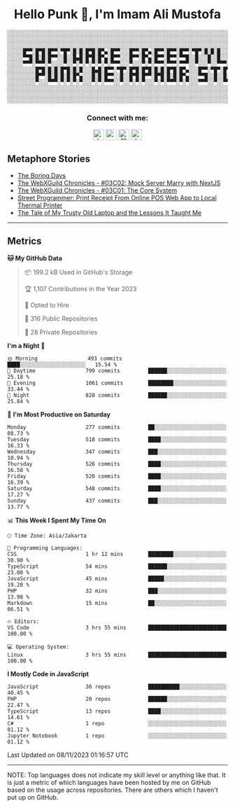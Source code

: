 <h1 align="center">Hello Punk 👋, I'm Imam Ali Mustofa</h1>

```shell
░░░░░░░░░░░░░░░░░░░░░░░░░░░░░░░░░░░░░░░░░░░░░░░░░░░░░░░░░░░░░░░░░░░░░░░░░░░░░░░░░░░░░░░░░░░░░░░░░░░░░░░░░░░░░░░░░░
░░░░░░░░░░░░░░░░░░░░░░░░░░░░░░░░░░░░░░░░░░░░░░░░░░░░░░░░░░░░░░░░░░░░░░░░░░░░░░░░░░░░░░░░░░░░░░░░░░░░░░░░░░░░░░░░░░
░░░░░░░░░░░░░░░░░░░░░░░░░░░░░░░░░░░░░░░░░░░░░░░░░░░░░░░░░░░░░░░░░░░░░░░░░░░░░░░░░░░░░░░░░░░░░░░░░░░░░░░░░░░░░░░░░░
░░░░░█▀▀░█▀█░█▀▀░▀█▀░█░█░█▀█░█▀▄░█▀▀░░░█▀▀░█▀▄░█▀▀░█▀▀░█▀▀░▀█▀░█░█░█░░░█▀▀░░░█▀▀░█▀█░█▀▀░▀█▀░█▀█░█▀▀░█▀▀░█▀▄░░░░░░
░░░░░▀▀█░█░█░█▀▀░░█░░█▄█░█▀█░█▀▄░█▀▀░░░█▀▀░█▀▄░█▀▀░█▀▀░▀▀█░░█░░░█░░█░░░█▀▀░░░█▀▀░█░█░█░█░░█░░█░█░█▀▀░█▀▀░█▀▄░░░░░░
░░░░░▀▀▀░▀▀▀░▀░░░░▀░░▀░▀░▀░▀░▀░▀░▀▀▀░░░▀░░░▀░▀░▀▀▀░▀▀▀░▀▀▀░░▀░░░▀░░▀▀▀░▀▀▀░░░▀▀▀░▀░▀░▀▀▀░▀▀▀░▀░▀░▀▀▀░▀▀▀░▀░▀░░░░░░
░░░░░░░░░█▀█░█░█░█▀█░█░█░░░█▄█░█▀▀░▀█▀░█▀█░█▀█░█░█░█▀█░█▀▄░░░█▀▀░▀█▀░█▀█░█▀▄░█░█░▀█▀░█▀▀░█░░░█░░░█▀▀░█▀▄░░░░░░░░░░
░░░░░░░░░█▀▀░█░█░█░█░█▀▄░░░█░█░█▀▀░░█░░█▀█░█▀▀░█▀█░█░█░█▀▄░░░▀▀█░░█░░█░█░█▀▄░░█░░░█░░█▀▀░█░░░█░░░█▀▀░█▀▄░░░░░░░░░░
░░░░░░░░░▀░░░▀▀▀░▀░▀░▀░▀░░░▀░▀░▀▀▀░░▀░░▀░▀░▀░░░▀░▀░▀▀▀░▀░▀░░░▀▀▀░░▀░░▀▀▀░▀░▀░░▀░░░▀░░▀▀▀░▀▀▀░▀▀▀░▀▀▀░▀░▀░░░░░░░░░░
░░░░░░░░░░░░░░░░░░░░░░░░░░░░░░░░░░░░░░░░░░░░░░░░░░░░░░░░░░░░░░░░░░░░░░░░░░░░░░░░░░░░░░░░░░░░░░░░░░░░░░░░░░░░░░░░░░
░░░░░░░░░░░░░░░░░░░░░░░░░░░░░░░░░░░░░░░░░░░░░░░░░░░░░░░░░░░░░░░░░░░░░░░░░░░░░░░░░░░░░░░░░░░░░░░░░░░░░░░░░░░░░░░░░░
░░░░░░░░░░░░░░░░░░░░░░░░░░░░░░░░░░░░░░░░░░░░░░░░░░░░░░░░░░░░░░░░░░░░░░░░░░░░░░░░░░░░░░░░░░░░░░░░░░░░░░░░░░░░░░░░░░
```

<p>
  <h3 align="center">Connect with me:</h3>
  <p align="center">
  <a href="https://dev.to/darkterminal" target="blank"><img align="center" src="https://res.cloudinary.com/practicaldev/image/fetch/s--R9qwOwpC--/c_limit%2Cf_auto%2Cfl_progressive%2Cq_auto%2Cw_880/https://thepracticaldev.s3.amazonaws.com/i/78hs31fax49uwy6kbxyw.png" alt="darkterminal" height="25" width="25" /></a>
  <a href="https://twitter.com/panggilmeiam" target="blank"><img align="center" src="https://raw.githubusercontent.com/rahuldkjain/github-profile-readme-generator/master/src/images/icons/Social/twitter.svg" alt="panggilmeiam" height="25" width="25" /></a>
  <a href="https://stackoverflow.com/users/12439522" target="blank"><img align="center" src="https://raw.githubusercontent.com/rahuldkjain/github-profile-readme-generator/master/src/images/icons/Social/stack-overflow.svg" alt="12439522" height="25" width="25" /></a>
  <a href="https://discordapp.com/users/darkterminal#3172" target="blank"><img align="center" src="https://discord.com/assets/3437c10597c1526c3dbd98c737c2bcae.svg" alt="darkterminal" height="25" width="25" /></a>
  </p>
</p>

## Metaphore Stories
<!-- BLOG-POST-LIST:START -->
- [The Boring Days](https://dev.to/darkterminal/the-boring-days-3130)
- [The WebXGuild Chronicles - #03C02: Mock Server Marry with NextJS](https://dev.to/webxdao/the-webxguild-chronicles-03c02-mock-server-marry-with-nextjs-2jj7)
- [The WebXGuild Chronicles - #03C01: The Core System](https://dev.to/webxdao/the-webxguild-chronicles-03c01-the-core-system-4hgp)
- [Street Programmer: Print Receipt From Online POS Web App to Local Thermal Printer](https://dev.to/streetcommunityprogrammer/street-programmer-print-receipt-from-online-pos-web-app-to-local-printer-1hnl)
- [The Tale of My Trusty Old Laptop and the Lessons It Taught Me](https://dev.to/darkterminal/the-tale-of-my-trusty-old-laptop-and-the-lessons-it-taught-me-26dh)
<!-- BLOG-POST-LIST:END -->

---
## Metrics

<!--START_SECTION:waka-->
**🐱 My GitHub Data** 

> 📦 199.2 kB Used in GitHub's Storage 
 > 
> 🏆 1,107 Contributions in the Year 2023
 > 
> 💼 Opted to Hire
 > 
> 📜 316 Public Repositories 
 > 
> 🔑 28 Private Repositories 
 > 
**I'm a Night 🦉** 

```text
🌞 Morning                493 commits         ████░░░░░░░░░░░░░░░░░░░░░   15.54 % 
🌆 Daytime                799 commits         ██████░░░░░░░░░░░░░░░░░░░   25.18 % 
🌃 Evening                1061 commits        ████████░░░░░░░░░░░░░░░░░   33.44 % 
🌙 Night                  820 commits         ██████░░░░░░░░░░░░░░░░░░░   25.84 % 
```
📅 **I'm Most Productive on Saturday** 

```text
Monday                   277 commits         ██░░░░░░░░░░░░░░░░░░░░░░░   08.73 % 
Tuesday                  518 commits         ████░░░░░░░░░░░░░░░░░░░░░   16.33 % 
Wednesday                347 commits         ███░░░░░░░░░░░░░░░░░░░░░░   10.94 % 
Thursday                 526 commits         ████░░░░░░░░░░░░░░░░░░░░░   16.58 % 
Friday                   520 commits         ████░░░░░░░░░░░░░░░░░░░░░   16.39 % 
Saturday                 548 commits         ████░░░░░░░░░░░░░░░░░░░░░   17.27 % 
Sunday                   437 commits         ███░░░░░░░░░░░░░░░░░░░░░░   13.77 % 
```


📊 **This Week I Spent My Time On** 

```text
🕑︎ Time Zone: Asia/Jakarta

💬 Programming Languages: 
CSS                      1 hr 12 mins        ████████░░░░░░░░░░░░░░░░░   30.90 % 
TypeScript               54 mins             ██████░░░░░░░░░░░░░░░░░░░   23.00 % 
JavaScript               45 mins             █████░░░░░░░░░░░░░░░░░░░░   19.28 % 
PHP                      32 mins             ███░░░░░░░░░░░░░░░░░░░░░░   13.98 % 
Markdown                 15 mins             ██░░░░░░░░░░░░░░░░░░░░░░░   06.51 % 

🔥 Editors: 
VS Code                  3 hrs 55 mins       █████████████████████████   100.00 % 

💻 Operating System: 
Linux                    3 hrs 55 mins       █████████████████████████   100.00 % 
```

**I Mostly Code in JavaScript** 

```text
JavaScript               36 repos            ██████████░░░░░░░░░░░░░░░   40.45 % 
PHP                      20 repos            ██████░░░░░░░░░░░░░░░░░░░   22.47 % 
TypeScript               13 repos            ████░░░░░░░░░░░░░░░░░░░░░   14.61 % 
C#                       1 repo              ░░░░░░░░░░░░░░░░░░░░░░░░░   01.12 % 
Jupyter Notebook         1 repo              ░░░░░░░░░░░░░░░░░░░░░░░░░   01.12 % 
```




 Last Updated on 08/11/2023 01:16:57 UTC
<!--END_SECTION:waka-->

---
NOTE: Top languages does not indicate my skill level or anything like that. It is just a metric of which languages have been hosted by me on GitHub based on the usage across repositories. There are others which I haven't put up on GitHub.
